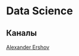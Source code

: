 # Data Science

## Каналы

[Alexander Ershov](https://www.youtube.com/channel/UCDFJAajt7DLdgCBNiTL9ihg)
